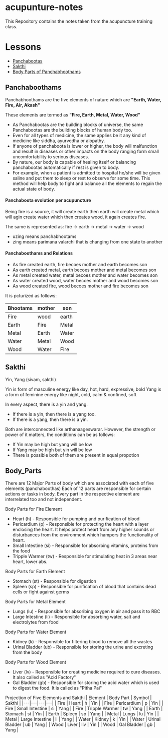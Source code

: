 # acupunture-notes

This Repository contains the notes taken from the acupuncture training class.

# Lessons
- [Panchabootas](#Panchaboothams)
- [Sakthi](#sakthi)
- [Body Parts of Panchabhoothams](#Body_Parts)

## Panchaboothams

Panchabhoothams are the five elements of nature which are **"Earth, Water, Fire, Air, Akash"**

These elements are termed as **"Fire, Earth, Metal, Water, Wood"**

- As Panchabootas are the building blocks of universe, 
the same Panchabootas are the building blocks of human body too.
- Even for all types of medicine, the same applies be it any kind of medicine like siddha, ayurvedha or alopathy.
- If anyone of panchaboota is lower or higher, the body will malfunction and result in diseases or other impacts on the body ranging form small uncomfortability to serious diseases.
- By nature, our body is capable of healing itself or balancing panchabootas automatically if rest is given to body.
- For example, when a patient is admitted to hospital he/she will be given saline and put them to sleep or rest to observe for some time. This method will help body to fight and balance all the elements to regain the actual state of body.

#### Panchaboota evolution per acupuncture

Being fire is a source, it will create earth
then earth will create metal which will agin create water which then creates wood, it again creates fire.

The same is represented as:
fire -> earth -> metal -> water -> wood

- uzing means panchabhootams
- zing means parimana valarchi that is changing from one state to another

#### Panchaboothams and Relations

- As fire created earth, fire becoes mother and earth becomes son
- As earth created metal, earth becoes mother and metal becomes son
- As metal created water, metal becoes mother and water becomes son
- As water created wood, water becoes mother and wood becomes son
- As wood created fire, wood becoes mother and fire becomes son

It is pcturized as follows:

| Bhootams | mother | son |
|---|---|---|
| Fire | wood | earth |
| Earth | Fire | Metal |
| Metal | Earth | Water |
| Water | Metal | Wood |
| Wood | Water | Fire |

## Sakthi

Yin, Yang (sivam, sakthi)

Yin is form of masculine energy like day, hot, hard, expressive, bold
Yang is a form of feminine energy like night, cold, calm & confined, soft

In every aspect, there is a yin and yang.
- If there is a yin, then there is a yang too.
- If there is a yang, then there is a yin.

Both are interconnected like arthanaageswarar.
However, the strength or power of it matters, the conditions can be as follows:
- If Yin may be high but yang will be low
- If Yang may be high but yin will be low
- There is possible both of them are present in equal propotion

## Body_Parts

There are 12 Major Parts of body which are associated with each of five elements (panchaboothas)
Each of 12 parts are responsible for certain actions or tasks in body.
Every part in the respective element are interrelated too and not independent.

Body Parts for Fire Element
- Heart (h) - Responsible for pumping and purification of blood
- Pericardium (p) - Responsible for protecting the heart with a layer enclosing the heart. It helps protect heart from any higher sounds or disturbances from the environment which hampers the functionality of heart.
- Small Intestine (si) - Responsible for absorbing vitamins, proteins from the food
- Tripple Warmer (tw) - Responsible for stimulating heat in 3 areas near heart, lower abs.

Body Parts for Earth Element
- Stomach (st) - Responsible for digestion
- Spleen (sp) - Responsible for purification of blood that contains dead cells or fight against germs

Body Parts for Metal Element
- Lungs (lu) - Responsible for absoribing oxygen in air and pass it to RBC
- Large Intestine (li) - Responsible for absorbing water, salt and electrolytes from food

Body Parts for Water Element
- Kidney (k) - Responsible for filtering blood to remove all the wastes
- Urinal Bladder (ub) - Responsible for storing the urine and excreting from the body

Body Parts for Wood Element
- Liver (lv) - Responsible for creating medicine required to cure diseases. It also called as "Acid Factory"
- Gal Bladder (gb) - Responsible for storing the acid water which is used to digest the food. It is called as "Pitha Pai"

Projection of Five Elements and Sakthi
| Element | Body Part | Symbol | Sakthi |
|---|---|---|---|
| Fire | Heart | h | Yin |
| Fire | Pericardium | p | Yin |
| Fire | Small Intestine | si | Yang |
| Fire | Tripple Warmer | tw | Yang |
| Earth | Stomach | st | Yin |
| Earth | Spleen | sp | Yang |
| Metal | Lungs | lu | Yin |
| Metal | Large Intestine | li | Yang |
| Water | Kidney | k | Yin |
| Water | Urinal Bladder | ub | Yang |
| Wood | Liver | liv | Yin |
| Wood | Gal Bladder | gb | Yang |

